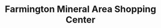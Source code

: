 ---
title: "Farmington Mineral Area Shopping Center"
url: /farmington/farmington-mineral-area-shopping-center/
shop: mall
---